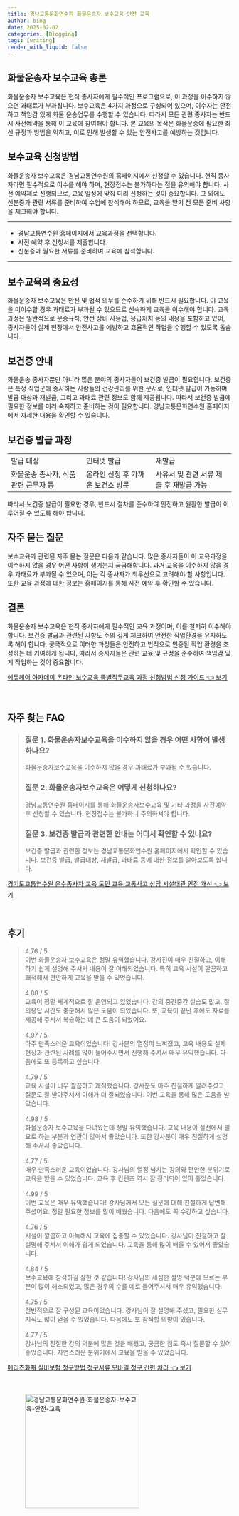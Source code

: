 ```yaml
---
title: 경남교통문화연수원 화물운송자 보수교육 안전 교육
author: bing
date: 2025-02-02
categories: [Blogging]
tags: [writing]
render_with_liquid: false
---
```



<h2 id='화물운송자_보수교육_총론'>화물운송자 보수교육 총론</h2>

<p>화물운송자 보수교육은 현직 종사자에게 필수적인 프로그램으로, 이 과정을 이수하지 않으면 과태료가 부과됩니다. 보수교육은 4가지 과정으로 구성되어 있으며, 이수자는 안전하고 책임감 있게 화물 운송업무를 수행할 수 있습니다. 따라서 모든 관련 종사자는 반드시 사전예약을 통해 이 교육에 참여해야 합니다. 본 교육의 목적은 화물운송에 필요한 최신 규정과 방법을 익히고, 이로 인해 발생할 수 있는 안전사고를 예방하는 것입니다.</p>

<h2 id='보수교육_신청방법'>보수교육 신청방법</h2>

<p>화물운송자 보수교육은 경남교통연수원의 홈페이지에서 신청할 수 있습니다. 현직 종사자라면 필수적으로 이수를 해야 하며, 현장접수는 불가하다는 점을 유의해야 합니다. 사전 예약제로 진행되므로, 교육 일정에 맞춰 미리 신청하는 것이 중요합니다. 그 외에도 신분증과 관련 서류를 준비하여 수업에 참석해야 하므로, 교육을 받기 전 모든 준비 사항을 체크해야 합니다.</p>

<hr />

<ul>
    <li>경남교통연수원 홈페이지에서 교육과정을 선택합니다.</li>
    <li>사전 예약 후 신청서를 제출합니다.</li>
    <li>신분증과 필요한 서류를 준비하여 교육에 참석합니다.</li>
</ul>

<hr />

<h2 id='보수교육의_중요성'>보수교육의 중요성</h2>

<p>화물운송자 보수교육은 안전 및 법적 의무를 준수하기 위해 반드시 필요합니다. 이 교육을 미이수할 경우 과태료가 부과될 수 있으므로 신속하게 교육을 이수해야 합니다. 교육 과정은 일반적으로 운송규칙, 안전 장비 사용법, 응급처치 등의 내용을 포함하고 있어, 종사자들이 실제 현장에서 안전사고를 예방하고 효율적인 작업을 수행할 수 있도록 돕습니다.</p>

<h2 id='보건증_안내'>보건증 안내</h2>

<p>화물운송 종사자뿐만 아니라 많은 분야의 종사자들이 보건증 발급이 필요합니다. 보건증은 특정 직업군에 종사하는 사람들의 건강관리를 위한 문서로, 인터넷 발급이 가능하며 발급 대상과 재발급, 그리고 과태료 관련 정보도 함께 제공됩니다. 따라서 보건증 발급에 필요한 정보를 미리 숙지하고 준비하는 것이 필요합니다. 경남교통문화연수원 홈페이지에서 자세한 내용을 확인할 수 있습니다.</p>

<h2 id='보건증_발급_과정'>보건증 발급 과정</h2>

<table>
    <tr>
        <td>발급 대상</td>
        <td>인터넷 발급</td>
        <td>재발급</td>
    </tr>
    <tr>
        <td>화물운송 종사자, 식품 관련 근무자 등</td>
        <td>온라인 신청 후 가까운 보건소 방문</td>
        <td>사유서 및 관련 서류 제출 후 재발급 가능</td>
    </tr>
</table>

<p>따라서 보건증 발급이 필요한 경우, 반드시 절차를 준수하여 안전하고 원활한 발급이 이루어질 수 있도록 해야 합니다.</p>

<h2 id='자주_묻는_질문'>자주 묻는 질문</h2>

<p>보수교육과 관련된 자주 묻는 질문은 다음과 같습니다. 많은 종사자들이 이 교육과정을 이수하지 않을 경우 어떤 사항이 생기는지 궁금해합니다. 과거 교육을 이수하지 않을 경우 과태료가 부과될 수 있으며, 이는 각 종사자가 최우선으로 고려해야 할 사항입니다. 또한 교육 과정에 대한 정보는 홈페이지를 통해 사전 예약 후 확인할 수 있습니다.</p>

<h2 id='결론'>결론</h2>

<p>화물운송자 보수교육은 현직 종사자에게 필수적인 교육 과정이며, 이를 철저히 이수해야 합니다. 보건증 발급과 관련된 사항도 주의 깊게 체크하여 안전한 작업환경을 유지하도록 해야 합니다. 궁극적으로 이러한 과정들은 안전하고 법적으로 인증된 작업 환경을 조성하는 데 기여하게 됩니다, 따라서 종사자들은 관련 교육 및 규정을 준수하여 책임감 있게 작업하는 것이 중요합니다.</p>


<p><a class="click-button" title="에듀케어 아카데미 온라인 보수교육 특별직무교육 과정 신청방법 신청 가이드" href="https://greenforu.github.io/posts/%EC%97%90%EB%93%80%EC%BC%80%EC%96%B4-%EC%95%84%EC%B9%B4%EB%8D%B0%EB%AF%B8-%EC%98%A8%EB%9D%BC%EC%9D%B8-%EB%B3%B4%EC%88%98%EA%B5%90%EC%9C%A1-%ED%8A%B9%EB%B3%84%EC%A7%81%EB%AC%B4%EA%B5%90%EC%9C%A1-%EA%B3%BC%EC%A0%95-%EC%8B%A0%EC%B2%AD%EB%B0%A9%EB%B2%95-%EC%8B%A0%EC%B2%AD-%EA%B0%80%EC%9D%B4%EB%93%9C/" rel="dofollow">에듀케어 아카데미 온라인 보수교육 특별직무교육 과정 신청방법 신청 가이드 👈 보기</a></p><br>
<h2 id='자주_찾는_FAQ'>자주 찾는 FAQ</h2>
<div itemscope="" itemtype="https://schema.org/FAQPage"> 
<blockquote> 
<div itemscope="" itemprop="mainEntity" itemtype="https://schema.org/Question"> 
<h3 itemprop="name">질문 1. 화물운송자보수교육을 이수하지 않을 경우 어떤 사항이 발생하나요?</h3> 
<div itemscope="" itemprop="acceptedAnswer" itemtype="https://schema.org/Answer"> 
<span itemprop="text"> 
<p>화물운송자보수교육을 이수하지 않을 경우 과태료가 부과될 수 있습니다.</p> 
</span> 
</div> 
</div> 
<div itemscope="" itemprop="mainEntity" itemtype="https://schema.org/Question"> 
<h3 itemprop="name">질문 2. 화물운송자보수교육은 어떻게 신청하나요?</h3> 
<div itemscope="" itemprop="acceptedAnswer" itemtype="https://schema.org/Answer"> 
<span itemprop="text"> 
<p>경남교통연수원 홈페이지를 통해 화물운송자보수교육 및 기타 과정을 사전예약 후 신청할 수 있습니다. 현장접수는 불가하니 주의하셔야 합니다.</p> 
</span> 
</div> 
</div> 
<div itemscope="" itemprop="mainEntity" itemtype="https://schema.org/Question"> 
<h3 itemprop="name">질문 3. 보건증 발급과 관련한 안내는 어디서 확인할 수 있나요?</h3> 
<div itemscope="" itemprop="acceptedAnswer" itemtype="https://schema.org/Answer"> 
<span itemprop="text"> 
<p>보건증 발급과 관련한 정보는 경남교통문화연수원 홈페이지에서 확인할 수 있습니다. 보건증 발급, 발급대상, 재발급, 과태료 등에 대한 정보를 알아보도록 합니다.</p> 
</span> 
</div> 
</div> 
</blockquote> 
</div>
<p><a class="click-button" title="경기도교통연수원 운수종사자 교육 도민 교육 교통사고 상담 시설대관 안전 개선" href="https://greenforu.github.io/posts/%EA%B2%BD%EA%B8%B0%EB%8F%84%EA%B5%90%ED%86%B5%EC%97%B0%EC%88%98%EC%9B%90-%EC%9A%B4%EC%88%98%EC%A2%85%EC%82%AC%EC%9E%90-%EA%B5%90%EC%9C%A1-%EB%8F%84%EB%AF%BC-%EA%B5%90%EC%9C%A1-%EA%B5%90%ED%86%B5%EC%82%AC%EA%B3%A0-%EC%83%81%EB%8B%B4-%EC%8B%9C%EC%84%A4%EB%8C%80%EA%B4%80-%EC%95%88%EC%A0%84-%EA%B0%9C%EC%84%A0/" rel="dofollow">경기도교통연수원 운수종사자 교육 도민 교육 교통사고 상담 시설대관 안전 개선 👈 보기</a></p><br>
<h2 id='후기'>후기</h2>
<div itemscope itemtype="https://schema.org/Product">
  <blockquote>
  <div itemprop="review" itemscope itemtype="https://schema.org/Review">
      <div itemprop="reviewRating" itemscope itemtype="https://schema.org/Rating"> <span itemprop="ratingValue">4.76</span> / <span itemprop="bestRating">5</span> </div>
      <span itemprop="reviewBody">이번 화물운송자 보수교육은 정말 유익했습니다. 강사진이 매우 친절하고, 이해하기 쉽게 설명해 주셔서 내용이 잘 이해되었습니다. 특히 교육 시설이 깔끔하고 쾌적해서 편안하게 교육을 받을 수 있었습니다.</span>
  </div>
  <br>
  <div itemprop="review" itemscope itemtype="https://schema.org/Review">
      <div itemprop="reviewRating" itemscope itemtype="https://schema.org/Rating"> <span itemprop="ratingValue">4.88</span> / <span itemprop="bestRating">5</span> </div>
      <span itemprop="reviewBody">교육이 정말 체계적으로 잘 운영되고 있었습니다. 강의 중간중간 실습도 많고, 질의응답 시간도 충분해서 많은 도움이 되었습니다. 또, 교육이 끝난 후에도 자료를 제공해 주셔서 복습하는 데 큰 도움이 되었어요.</span>
  </div>
  <br>
  <div itemprop="review" itemscope itemtype="https://schema.org/Review">
      <div itemprop="reviewRating" itemscope itemtype="https://schema.org/Rating"> <span itemprop="ratingValue">4.97</span> / <span itemprop="bestRating">5</span> </div>
      <span itemprop="reviewBody">아주 만족스러운 교육이었습니다! 강사분의 열정이 느껴졌고, 교육 내용도 실제 현장과 관련된 사례를 많이 들어주시면서 진행해 주셔서 매우 유익했습니다. 다음에도 또 등록하고 싶습니다.</span>
  </div>
  <br>
  <div itemprop="review" itemscope itemtype="https://schema.org/Review">
      <div itemprop="reviewRating" itemscope itemtype="https://schema.org/Rating"> <span itemprop="ratingValue">4.79</span> / <span itemprop="bestRating">5</span> </div>
      <span itemprop="reviewBody">교육 시설이 너무 깔끔하고 쾌적했습니다. 강사분도 아주 친절하게 알려주셨고, 질문도 잘 받아주셔서 이해가 더 잘되었습니다. 이번 교육을 통해 많은 도움을 받았습니다.</span>
  </div>
  <br>
  <div itemprop="review" itemscope itemtype="https://schema.org/Review">
      <div itemprop="reviewRating" itemscope itemtype="https://schema.org/Rating"> <span itemprop="ratingValue">4.98</span> / <span itemprop="bestRating">5</span> </div>
      <span itemprop="reviewBody">화물운송자 보수교육을 다녀왔는데 정말 유익했습니다. 교육 내용이 실전에서 필요로 하는 부분과 연관이 많아서 좋았습니다. 또한 강사분이 매우 친절하게 설명해 주셔서 좋았습니다.</span>
  </div>
  <br>
  <div itemprop="review" itemscope itemtype="https://schema.org/Review">
      <div itemprop="reviewRating" itemscope itemtype="https://schema.org/Rating"> <span itemprop="ratingValue">4.77</span> / <span itemprop="bestRating">5</span> </div>
      <span itemprop="reviewBody">매우 만족스러운 교육이었습니다. 강사님의 열정 넘치는 강의와 편안한 분위기로 교육을 받을 수 있었습니다. 교육 후 컨텐츠 역시 잘 정리되어 있어 좋았습니다.</span>
  </div>
  <br>
  <div itemprop="review" itemscope itemtype="https://schema.org/Review">
      <div itemprop="reviewRating" itemscope itemtype="https://schema.org/Rating"> <span itemprop="ratingValue">4.99</span> / <span itemprop="bestRating">5</span> </div>
      <span itemprop="reviewBody">이번 교육은 매우 유익했습니다! 강사님께서 모든 질문에 대해 친절하게 답변해 주셨어요. 정말 필요한 정보를 많이 배웠습니다. 다음에도 꼭 수강하고 싶습니다.</span>
  </div>
  <br>
  <div itemprop="review" itemscope itemtype="https://schema.org/Review">
      <div itemprop="reviewRating" itemscope itemtype="https://schema.org/Rating"> <span itemprop="ratingValue">4.76</span> / <span itemprop="bestRating">5</span> </div>
      <span itemprop="reviewBody">시설이 깔끔하고 아늑해서 교육에 집중할 수 있었습니다. 강사님이 친절하고 잘 설명해 주셔서 이해가 쉽게 되었습니다. 교육을 통해 많이 배울 수 있어서 좋았습니다.</span>
  </div>
  <br>
  <div itemprop="review" itemscope itemtype="https://schema.org/Review">
      <div itemprop="reviewRating" itemscope itemtype="https://schema.org/Rating"> <span itemprop="ratingValue">4.84</span> / <span itemprop="bestRating">5</span> </div>
      <span itemprop="reviewBody">보수교육에 참석하길 잘한 것 같습니다! 강사님의 세심한 설명 덕분에 모르는 부분이 많이 해소되었고, 많은 경우의 수를 예로 들어주셔서 매우 유익했습니다.</span>
  </div>
  <br>
  <div itemprop="review" itemscope itemtype="https://schema.org/Review">
      <div itemprop="reviewRating" itemscope itemtype="https://schema.org/Rating"> <span itemprop="ratingValue">4.75</span> / <span itemprop="bestRating">5</span> </div>
      <span itemprop="reviewBody">전반적으로 잘 구성된 교육이었습니다. 강사님이 잘 설명해 주셨고, 필요한 실무 지식도 많이 얻을 수 있었습니다. 다음에도 또 참석할 의향이 있습니다.</span>
  </div>
  <br>
  <div itemprop="review" itemscope itemtype="https://schema.org/Review">
      <div itemprop="reviewRating" itemscope itemtype="https://schema.org/Rating"> <span itemprop="ratingValue">4.77</span> / <span itemprop="bestRating">5</span> </div>
      <span itemprop="reviewBody">강사님의 친절한 강의 덕분에 많은 것을 배웠고, 궁금한 점도 즉시 질문할 수 있어 좋았습니다. 자연스러운 분위기에서 교육을 받을 수 있었습니다.</span>
  </div>
  </blockquote>
</div>
<p><a class="click-button" title="메리츠화재 실비보험 청구방법 청구서류 모바일 청구 간편 처리" href="https://greenforu.github.io/posts/%EB%A9%94%EB%A6%AC%EC%B8%A0%ED%99%94%EC%9E%AC-%EC%8B%A4%EB%B9%84%EB%B3%B4%ED%97%98-%EC%B2%AD%EA%B5%AC%EB%B0%A9%EB%B2%95-%EC%B2%AD%EA%B5%AC%EC%84%9C%EB%A5%98-%EB%AA%A8%EB%B0%94%EC%9D%BC-%EC%B2%AD%EA%B5%AC-%EA%B0%84%ED%8E%B8-%EC%B2%98%EB%A6%AC/" rel="dofollow">메리츠화재 실비보험 청구방법 청구서류 모바일 청구 간편 처리 👈 보기</a></p><br>
<figure class="image"><img src="https://greenforu.github.io/assets/img/thumbnail/경남교통문화연수원-화물운송자-보수교육-안전-교육.webp" alt="경남교통문화연수원-화물운송자-보수교육-안전-교육" width="256" height="256"></figure>